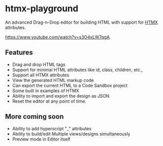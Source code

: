 # htmx-playground

An advanced Drag-n-Drop editor for building HTML with support for [HTMX](https://htmx.org) attributes.

https://www.youtube.com/watch?v=s3O4xLW7qgA

## Features
- Drag and drop HTML tags
- Support for minimal HTML attributes like id, class, children, etc.,
- Support all HTMX attributes
- View the generated HTML markup code
- Can export the current HTML to a Code Sandbox project
- Some built in examples of HTMX 
- Ability to import and export the design as JSON 
- Reset the editor at any point of time.


## More coming soon
- Ability to add hyperscript "_" attributes
- Ability to build/edit Multiple views/designs simultaneously
- Preview mode in Editor itself
